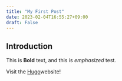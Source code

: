 ```yaml
---
title: "My First Post"
date: 2023-02-04T16:55:27+09:00
draft: False
---
```


## Introduction

This is **Bold** text, and this is *emphasized* test.

Visit the [Hugo](https://gohugo.io)website!

